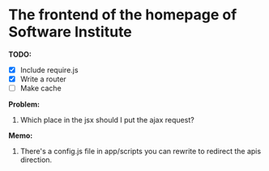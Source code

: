 # The frontend of the homepage of Software Institute

**TODO:**

- [x] Include require.js
- [x] Write a router
- [ ] Make cache

**Problem:**

1. Which place in the jsx should I put the ajax request?

**Memo:**

1. There\'s a config.js file in app/scripts you can rewrite to redirect the apis direction.

